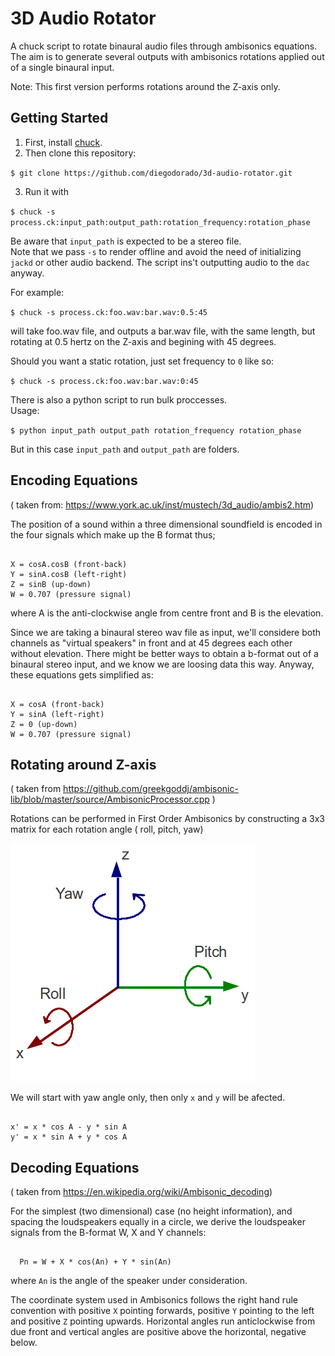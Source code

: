 # 3D Audio Rotator

A chuck script to rotate binaural audio files through ambisonics equations.
The aim is to generate several outputs with ambisonics rotations applied out of a single binaural input.

Note: This first version performs rotations around the Z-axis only.

## Getting Started

1) First, install [chuck](http://chuck.cs.princeton.edu/release/).  
2) Then clone this repository:

`$ git clone https://github.com/diegodorado/3d-audio-rotator.git`

3) Run it with

`$ chuck -s process.ck:input_path:output_path:rotation_frequency:rotation_phase`

Be aware that `input_path` is expected to be a stereo file.  
Note that we pass `-s` to render offline and avoid the need of initializing `jackd` or other audio backend. The script ins't outputting audio to the `dac` anyway.

For example:

`$ chuck -s process.ck:foo.wav:bar.wav:0.5:45`

will take foo.wav file, and outputs a bar.wav file, with the same length, but rotating at 0.5 hertz on the Z-axis and begining with 45 degrees.

Should you want a static rotation, just set frequency to `0` like so:

`$ chuck -s process.ck:foo.wav:bar.wav:0:45`

There is also a python script to run bulk proccesses.  
Usage:

`$ python input_path output_path rotation_frequency rotation_phase`

But in this case `input_path` and `output_path` are folders.


## Encoding Equations
( taken from: https://www.york.ac.uk/inst/mustech/3d_audio/ambis2.htm)

The position of a sound within a three dimensional soundfield is encoded in the four signals which make up the B format thus;

```

X = cosA.cosB (front-back)
Y = sinA.cosB (left-right)
Z = sinB (up-down)
W = 0.707 (pressure signal)

```

where A is the anti-clockwise angle from centre front and B is the elevation.

Since we are taking a binaural stereo wav file as input, we'll considere both channels as "virtual speakers" in front and at 45 degrees each other without elevation.
There might be better ways to obtain a b-format out of a binaural stereo input, and we know we are loosing data this way.
Anyway, these equations gets simplified as:

```

X = cosA (front-back)
Y = sinA (left-right)
Z = 0 (up-down)
W = 0.707 (pressure signal)

```


## Rotating around Z-axis

( taken from https://github.com/greekgoddj/ambisonic-lib/blob/master/source/AmbisonicProcessor.cpp )

Rotations can be performed in First Order Ambisonics by constructing a 3x3 matrix for each rotation angle ( roll, pitch, yaw)

![alt text](roll-pitch-yaw.png)


We will start with yaw angle only, then only `x` and `y` will be afected.


```

x' = x * cos A - y * sin A  
y' = x * sin A + y * cos A

```


## Decoding Equations
( taken from https://en.wikipedia.org/wiki/Ambisonic_decoding)

For the simplest (two dimensional) case (no height information),
and spacing the loudspeakers equally in a circle, we derive the
loudspeaker signals from the B-format W, X and Y channels:

```

  Pn = W + X * cos(An) + Y * sin(An)

```


where `An` is the angle of the speaker under consideration.

The coordinate system used in Ambisonics follows the right hand rule
convention with positive `X` pointing forwards, positive `Y` pointing to the left and positive `Z` pointing upwards. Horizontal angles run anticlockwise from due front and vertical angles are positive above the horizontal, negative below.
